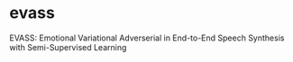 # evass
EVASS: Emotional Variational Adverserial in End-to-End Speech Synthesis with Semi-Supervised Learning
